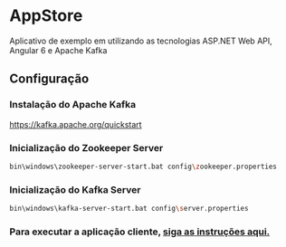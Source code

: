 # AppStore
Aplicativo de exemplo em utilizando as tecnologias ASP.NET Web API, Angular 6 e Apache Kafka

## Configuração

### Instalação do Apache Kafka
https://kafka.apache.org/quickstart

### Inicialização do Zookeeper Server 
```bash
bin\windows\zookeeper-server-start.bat config\zookeeper.properties
```

### Inicialização do Kafka Server
```bash
bin\windows\kafka-server-start.bat config\server.properties
```

### Para executar a aplicação cliente, [siga as instruções aqui.](https://github.com/leocosta/AppStore/edit/master/client/README.md)

